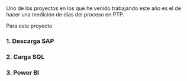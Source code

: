 # 

Uno de los proyectos en los que he venido trabajando este año es el de hacer una medición de días del proceso en PTP.

Para este proyecto

### 1. Descarga SAP



### 2. Carga SQL


### 3. Power BI
